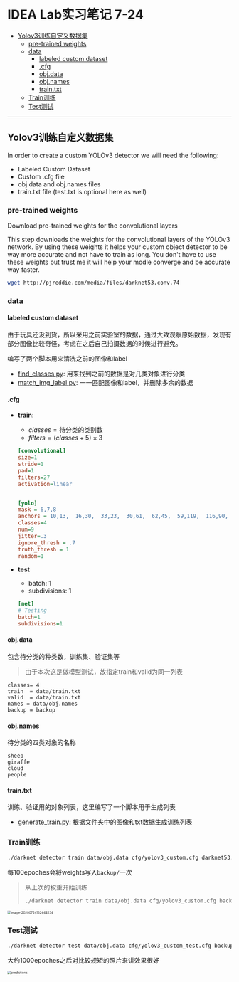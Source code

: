 # IDEA Lab实习笔记 7-24

* [Yolov3训练自定义数据集](#yolov3训练自定义数据集)
   * [pre-trained weights](#pre-trained-weights)
   * [data](#data)
      * [labeled custom dataset](#labeled-custom-dataset)
      * [.cfg](#cfg)
      * [obj.data](#objdata)
      * [obj.names](#objnames)
      * [train.txt](#traintxt)
   * [Train训练](#train训练)
   * [Test测试](#test测试)

------

## Yolov3训练自定义数据集

In order to create a custom YOLOv3 detector we will need the following:

- Labeled Custom Dataset
- Custom .cfg file
- obj.data and obj.names files
- train.txt file (test.txt is optional here as well)

### pre-trained weights

Download pre-trained weights for the convolutional layers

This step downloads the weights for the convolutional layers of the YOLOv3 network. By using these weights it helps your custom object detector to be way more accurate and not have to train as long. You don't have to use these weights but trust me it will help your modle converge and be accurate way faster.

```bash
wget http://pjreddie.com/media/files/darknet53.conv.74
```



### data

#### labeled custom dataset

由于玩具还没到货，所以采用之前实验室的数据，通过大致观察原始数据，发现有部分图像比较奇怪，考虑在之后自己拍摄数据的时候进行避免。

编写了两个脚本用来清洗之前的图像和label

- [find_classes.py](https://github.com/doubleZ0108/IDEA-Lab-Summer-Camp/blob/master/src/util/find_classes.py): 用来找到之前的数据是对几类对象进行分类
- [match_img_label.py](https://github.com/doubleZ0108/IDEA-Lab-Summer-Camp/blob/master/src/util/match_img_label.py): 一一匹配图像和label，并删除多余的数据

#### .cfg

- **train**: 

  - $classes= \text{待分类的类别数}$
  - $filters=(classes+5) \times 3$

  ```cfg
  [convolutional]
  size=1
  stride=1
  pad=1
  filters=27
  activation=linear
  
  
  [yolo]
  mask = 6,7,8
  anchors = 10,13,  16,30,  33,23,  30,61,  62,45,  59,119,  116,90,  156,198,  373,326
  classes=4
  num=9
  jitter=.3
  ignore_thresh = .7
  truth_thresh = 1
  random=1
  ```

- **test**

  - batch: 1
  - subdivisions: 1

  ```cfg
  [net]
  # Testing
  batch=1
  subdivisions=1
  ```

  

#### obj.data

包含待分类的种类数，训练集、验证集等

> 由于本次这是做模型测试，故指定train和valid为同一列表

```data
classes= 4
train  = data/train.txt
valid  = data/train.txt
names = data/obj.names
backup = backup
```



#### obj.names

待分类的四类对象的名称

```
sheep
giraffe
cloud
people
```



#### train.txt

训练、验证用的对象列表，这里编写了一个脚本用于生成列表

- [generate_train.py](https://github.com/doubleZ0108/IDEA-Lab-Summer-Camp/blob/master/src/util/generate_train.py): 根据文件夹中的图像和txt数据生成训练列表



### Train训练

```bash
./darknet detector train data/obj.data cfg/yolov3_custom.cfg darknet53.conv.74 -dont_show
```


每100epoches会将weights写入`backup/`一次

> 从上次的权重开始训练
>
> ```bash
> ./darknet detector train data/obj.data cfg/yolov3_custom.cfg backup/yolov3_custom_last.weights darknet53.conv.74 -dont_show
> ```

<img src="IDEA Lab实习笔记 7-24.assets/image-20200724152444234.png" alt="image-20200724152444234" style="zoom:50%;" />

### Test测试


```bash
./darknet detector test data/obj.data cfg/yolov3_custom_test.cfg backup/yolov3_custom_last.weights test.jpg -thresh 0.25 --dont-show
```

大约1000epoches之后对比较规矩的照片来讲效果很好

<img src="IDEA Lab实习笔记 7-24.assets/predictions.jpg" alt="predictions" style="zoom:50%;" />